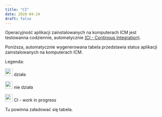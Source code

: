 ```yaml
---
title: "CI"
date: 2020-04-24
draft: false
---
```


Operacyjność aplikacji zainstalowanych na komputerach ICM jest testowanna codziennie, automatycznie
[(CI - Continous Integration)](https://en.wikipedia.org/wiki/Continuous_integration).

Poniższa, automatycznie wygenerowana tabela przedstawia status aplikacji zainstalowanych na komputerach ICM.

Legenda:

<img src="../ci-icons/pass.jpg" width="25" height="25"/> działa

<img src="../ci-icons/fail.jpg" width="25" height="25"/> nie działa

<img src="../ci-icons/warning.jpg" width="25" height="25"/>  CI - work in progress

<script src="https://ajax.googleapis.com/ajax/libs/jquery/3.4.1/jquery.min.js"></script>
<script>
$(document).ready( function(){
      var target_url='https://213.135.53.167/ci-badges/index.html';
jQuery.ajax({
        url:target_url,
        type:'get',
        dataType:'html',
        success:function(data)
    {
            var responce_html= jQuery(data);
            jQuery('#content_to_load').html(responce_html);
    }
    });
});
</script>

<p id="content_to_load">Tu powinna załadować się tabela.</p>
